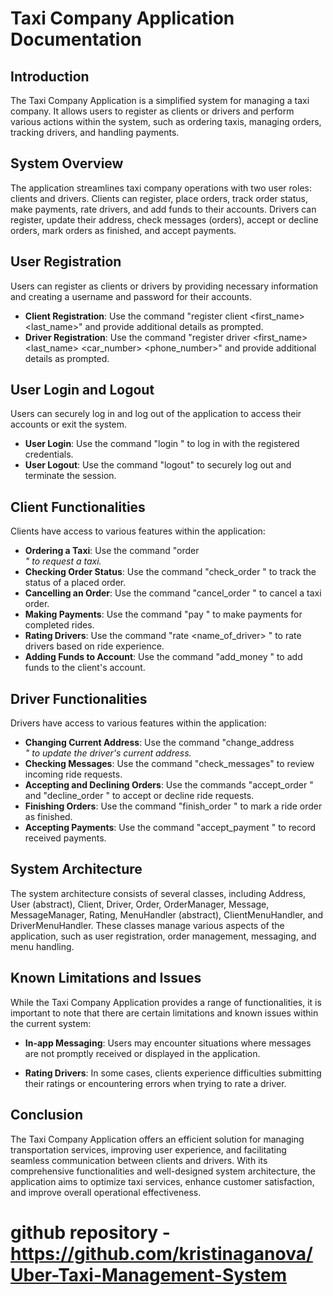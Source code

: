 # Taxi Company Application Documentation #

## Introduction ##
The Taxi Company Application is a simplified system for managing a taxi company. It allows users to register as clients or drivers and perform various actions within the system, such as ordering taxis, managing orders, tracking drivers, and handling payments.

## System Overview ##
The application streamlines taxi company operations with two user roles: clients and drivers. Clients can register, place orders, track order status, make payments, rate drivers, and add funds to their accounts. Drivers can register, update their address, check messages (orders), accept or decline orders, mark orders as finished, and accept payments.

## User Registration ##
Users can register as clients or drivers by providing necessary information and creating a username and password for their accounts.

- **Client Registration**: Use the command "register client <username> <password> <first_name> <last_name>" and provide additional details as prompted.
- **Driver Registration**: Use the command "register driver <username> <password> <first_name> <last_name> <car_number> <phone_number>" and provide additional details as prompted.

## User Login and Logout ##
Users can securely log in and log out of the application to access their accounts or exit the system.

- **User Login**: Use the command "login <username> <password>" to log in with the registered credentials.
- **User Logout**: Use the command "logout" to securely log out and terminate the session.

## Client Functionalities ##
Clients have access to various features within the application:

- **Ordering a Taxi**: Use the command "order <address> <destination>" to request a taxi.
- **Checking Order Status**: Use the command "check_order <id>" to track the status of a placed order.
- **Cancelling an Order**: Use the command "cancel_order <id>" to cancel a taxi order.
- **Making Payments**: Use the command "pay <id> <amount>" to make payments for completed rides.
- **Rating Drivers**: Use the command "rate <name_of_driver> <rating>" to rate drivers based on ride experience.
- **Adding Funds to Account**: Use the command "add_money <amount>" to add funds to the client's account.

## Driver Functionalities ##
Drivers have access to various features within the application:

- **Changing Current Address**: Use the command "change_address <address>" to update the driver's current address.
- **Checking Messages**: Use the command "check_messages" to review incoming ride requests.
- **Accepting and Declining Orders**: Use the commands "accept_order <id> <minutes>" and "decline_order <id>" to accept or decline ride requests.
- **Finishing Orders**: Use the command "finish_order <id>" to mark a ride order as finished.
- **Accepting Payments**: Use the command "accept_payment <id> <amount>" to record received payments.

## System Architecture ##
The system architecture consists of several classes, including Address, User (abstract), Client, Driver, Order, OrderManager, Message, MessageManager, Rating, MenuHandler (abstract), ClientMenuHandler, and DriverMenuHandler. These classes manage various aspects of the application, such as user registration, order management, messaging, and menu handling.

## Known Limitations and Issues ##

While the Taxi Company Application provides a range of functionalities, it is important to note that there are certain limitations and known issues within the current system:

- **In-app Messaging**: Users may encounter situations where messages are not promptly received or displayed in the application.

- **Rating Drivers**: In some cases, clients experience difficulties submitting their ratings or encountering errors when trying to rate a driver. 

## Conclusion ##
The Taxi Company Application offers an efficient solution for managing transportation services, improving user experience, and facilitating seamless communication between clients and drivers. With its comprehensive functionalities and well-designed system architecture, the application aims to optimize taxi services, enhance customer satisfaction, and improve overall operational effectiveness.

# github repository - https://github.com/kristinaganova/Uber-Taxi-Management-System #